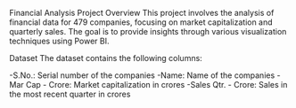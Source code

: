 Financial Analysis Project
Overview
This project involves the analysis of financial data for 479 companies, focusing on market capitalization and quarterly sales. The goal is to provide insights through various visualization techniques using Power BI.

Dataset
The dataset contains the following columns:

-S.No.: Serial number of the companies
-Name: Name of the companies
-Mar Cap - Crore: Market capitalization in crores
-Sales Qtr. - Crore: Sales in the most recent quarter in crores
